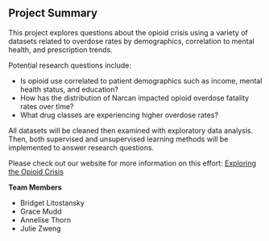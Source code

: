 ## Project Summary
This project explores questions about the opioid crisis using a variety of datasets related to overdose rates by demographics, correlation to mental health, and prescription trends.

Potential research questions include:
- Is opioid use correlated to patient demographics such as income, mental health status, and education?
- How has the distribution of Narcan impacted opioid overdose fatality rates over time?
- What drug classes are experiencing higher overdose rates?

All datasets will be cleaned then examined with exploratory data analysis. Then, both supervised and unsupervised learning methods will be implemented to answer research questions.

Please check out our website for more information on this effort: <a href="https://sites.google.com/view/data-mining-project-group-one/introduction" target="_blank">Exploring the Opioid Crisis</a>

<strong>Team Members </strong>
- Bridget Litostansky
- Grace Mudd
- Annelise Thorn
- Julie Zweng
